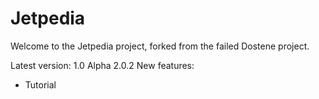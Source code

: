 # Jetpedia
Welcome to the Jetpedia project, forked from the failed Dostene project. 

Latest version: 1.0 Alpha 2.0.2
New features:
- Tutorial
